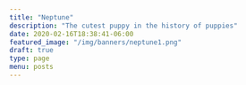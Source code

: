 ```yaml
---
title: "Neptune"
description: "The cutest puppy in the history of puppies"
date: 2020-02-16T18:38:41-06:00
featured_image: "/img/banners/neptune1.png"
draft: true
type: page
menu: posts
---
```

